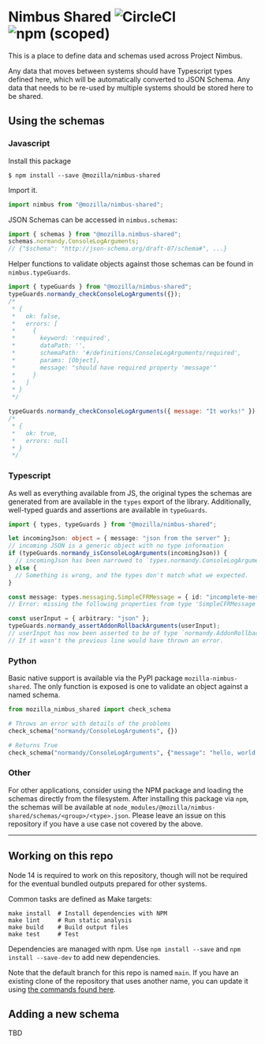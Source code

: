 # Nimbus Shared ![CircleCI](https://img.shields.io/circleci/build/github/mozilla/nimbus-shared) ![npm (scoped)](https://img.shields.io/npm/v/@mozilla/nimbus-shared)

This is a place to define data and schemas used across Project Nimbus.

Any data that moves between systems should have Typescript types defined here, which will be
automatically converted to JSON Schema. Any data that needs to be re-used by multiple systems should
be stored here to be shared.

## Using the schemas

### Javascript

Install this package

```shell
$ npm install --save @mozilla/nimbus-shared
```

Import it.

```js
import nimbus from "@mozilla/nimbus-shared";
```

JSON Schemas can be accessed in `nimbus.schemas`:

```js
import { schemas } from "@mozilla.nimbus-shared";
schemas.normandy.ConsoleLogArguments;
// {"$schema": "http://json-schema.org/draft-07/schema#", ...}
```

Helper functions to validate objects against those schemas can be found in `nimbus.typeGuards`.

```js
import { typeGuards } from "@mozilla/nimbus-shared";
typeGuards.normandy_checkConsoleLogArguments({});
/*
 * {
 *   ok: false,
 *   errors: [
 *     {
 *       keyword: 'required',
 *       dataPath: '',
 *       schemaPath: '#/definitions/ConsoleLogArguments/required',
 *       params: [Object],
 *       message: "should have required property 'message'"
 *     }
 *   ]
 * }
 */

typeGuards.normandy_checkConsoleLogArguments({ message: "It works!" });
/*
 * {
 *   ok: true,
 *   errors: null
 * }
 */
```

### Typescript

As well as everything available from JS, the original types the schemas are generated from are
available in the `types` export of the library. Additionally, well-typed guards and assertions are
available in `typeGuards`.

```typescript
import { types, typeGuards } from "@mozilla/nimbus-shared";

let incomingJson: object = { message: "json from the server" };
// incoming JSON is a generic object with no type information
if (typeGuards.normandy_isConsoleLogArguments(incomingJson)) {
  // incomingJson has been narrowed to `types.normandy.ConsoleLogArguments
} else {
  // Something is wrong, and the types don't match what we expected.
}

const message: types.messaging.SimpleCFRMessage = { id: "incomplete-message" };
// Error: missing the following properties from type 'SimpleCFRMessage': template, trigger, content

const userInput = { arbitrary: "json" };
typeGuards.normandy_assertAddonRollbackArguments(userInput);
// userInput has now been asserted to be of type `normandy.AddonRollbackArguments`.
// If it wasn't the previous line would have thrown an error.
```

### Python

Basic native support is available via the PyPI package `mozilla-nimbus-shared`. The only function is
exposed is one to validate an object against a named schema.

```python
from mozilla_nimbus_shared import check_schema

# Throws an error with details of the problems
check_schema("normandy/ConsoleLogArguments", {})

# Returns True
check_schema("normandy/ConsoleLogArguments", {"message": "hello, world!"})
```

### Other

For other applications, consider using the NPM package and loading the schemas directly from the
filesystem. After installing this package via `npm`, the schemas will be available at
`node_modules/@mozilla/nimbus-shared/schemas/<group>/<type>.json`. Please leave an issue on this
repository if you have a use case not covered by the above.

---

## Working on this repo

Node 14 is required to work on this repository, though will not be required for the eventual bundled
outputs prepared for other systems.

Common tasks are defined as Make targets:

```shell
make install  # Install dependencies with NPM
make lint     # Run static analysis
make build    # Build output files
make test     # Test
```

Dependencies are managed with npm. Use `npm install --save` and `npm install --save-dev` to add new
dependencies.

Note that the default branch for this repo is named `main`. If you have an existing clone of the
repository that uses another name, you can update it using
[the commands found here](https://twitter.com/xunit/status/1269881005877256192).

## Adding a new schema

TBD
